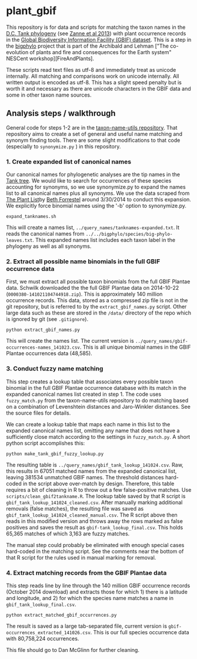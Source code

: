 plant_gbif
==========

This repository is for data and scripts for matching the taxon names in the [D.C. Tank phylogeny][TankTree] (see [Zanne et al 2013][Zanne-etal-2013]) with plant occurrence records in the [Global Biodiversity Information Facility (GBIF) dataset][GBIF]. This is a step in the [bigphylo][bigphylo] project that is part of the Archibald and Lehman ["The co-evolution of plants and fire and consequences for the Earth system" NESCent workshop][FireAndPlants].

These scripts read text files as utf-8 and immediately treat as unicode internally. All matching and comparisons work on unicode internally. All written output is encoded as utf-8. This has a slight speed penalty but is worth it and necessary as there are unicode characters in the GBIF data and some in other taxon name sources.

Analysis steps / walkthrough
----------------------------

General code for steps 1-2 are in the [taxon-name-utils repository](https://github.com/schwilklab/taxon-name-utils). That repository aims to create a set of general and useful name matching and synonym finding tools. There are some slight modifications to that code (especially to `synonymize.py` ) in this repository.

### 1. Create expanded list of canonical names ###

Our canonical names for phylogenetic analyses are the tip names in the [Tank tree][TankTree]. We would like to search for occurrences of these species accounting for synonyms, so we use synonymize.py to expand the names list to all canonical names plus all synonyms. We use the data scraped from [The Plant List][TPL]by [Beth Forrestel][ejforrestel] around 3/30/2014 to conduct this expansion. We explicitly force binomial names using the '-b' option to synonymize.py.

```
expand_tanknames.sh
```

This will create a names list, `../query_names/tanknames-expanded.txt`.  It reads the canonical names from `../../bigphylo/species/big-phylo-leaves.txt`. This expanded names list includes each taxon label in the phylogeny as well as all synonyms.

### 2. Extract all possible name binomials in the full GBIF occurrence data

First, we must extract all possible taxon binomials from the full GBIF Plantae data. Schwilk downloaded the the full GBIF Plantae data on 2014-10-22 (`0000380-141021104744918.zip`). This is approximately 140 million occurrence records. This data, stored as a compressed zip file is not in the git repository, but is referred to by the `extract_gbif_names.py` script. Other large data such as these are stored in the `/data/` directory of the repo which is ignored by git (see `.gitignore`).

```
python extract_gbif_names.py
```

This will create the names list. The current version is `../query_names/gbif-occurrences-names_141023.csv`. This is all unique binomial names in the GBIF Plantae occurrences data (48,585).

### 3. Conduct fuzzy name matching

This step creates a lookup table that associates every possible taxon binomial in the full GBIF Plantae occurrence database with its match in the expanded canonical names list created in step 1. The code uses `fuzzy_match.py` from the taxon-name-utils repository to do matching based on a combination of Levenshtein distances and Jaro-Winkler distances. See the source files for details.


We can create a lookup table that maps each name in this list to the expanded canonical names list, omitting any name that does not have a sufficiently close match according to the settings in `fuzzy_match.py`. A short python script accomplishes this:

```
python make_tank_gbif_fuzzy_lookup.py
```

The resulting table is `../query_names/gbif_tank_lookup_141024.csv`. Raw, this results in 67051 matched names from the expanded canonical list, leaving 381534 unmatched GBIF names. The threshold distances hard-coded in the script above over-match by design. Therefore, this table requires a bit of cleaning in R to throw out a few false-positive matches. Use `scripts/clean_gbif2tankname.R`. The lookup table saved by that R script is `gbif_tank_lookup_141024_cleaned.csv`.  After manually marking additional removals (false matches), the resulting file was saved as `gbif_tank_lookup_141024_cleaned_manual.csv`. The R script above then reads in this modified version and throws away the rows marked as false positives and saves the result as  `gbif-tank_lookup_final.csv`.  This holds 65,365 matches of which 3,163 are fuzzy matches.

The manual step could probably be eliminated with enough special cases hard-coded in the matching script. See the comments near the bottom of that R script for the rules used in manual marking for removal.

### 4. Extract matching records from the GBIF Plantae data ###

This step reads line by line through the 140 million GBIF occurrence records (October 2014 download) and extracts those for which 1) there is a latitude and longitude, and 2) for which the species name matches a name in `gbif_tank_lookup_final.csv`. 

```
python extract_matched_gbif_occurrences.py

```

The result is saved as a large tab-separated file, current version is `gbif-occurrences_extracted_141026.csv`.  This is our full species occurrence data with 80,758,224 occurrences.

This file should go to Dan McGlinn for further cleaning.

[bigphylo]: https://github.com/Fireandplants/bigphylo
[ejforrestel]: https://github.com/ejforrestel
[FireAndLants]: http://www.nescent.org/science/awards_summary.php?id=423
[GBIF]: http://www.gbif.org/
[TPL]: http://www.theplantlist.org/
[TankTree]: http://datadryad.org/resource/doi:10.5061/dryad.63q27/3
[Zanne-etal-2013]: http://www.nature.com/nature/journal/v506/n7486/full/nature12872.html

